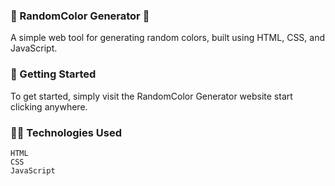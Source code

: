 ### 🎨 RandomColor Generator 🌈

A simple web tool for generating random colors, built using HTML, CSS, and JavaScript.

### 🚀 Getting Started

To get started, simply visit the RandomColor Generator website start clicking anywhere.  

### 🧑‍💻 Technologies Used

    HTML
    CSS
    JavaScript